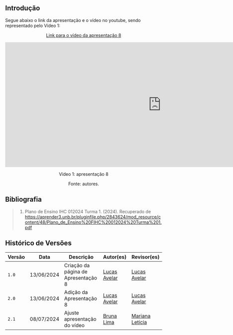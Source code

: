 ## Introdução

<p>Segue abaixo o link da apresentação e o vídeo no youtube, sendo representado pelo Vídeo 1:</p>

<center>

[Link para o vídeo da apresentação 8](https://youtu.be/jYDBm0_AUHY)

<iframe width="1000vw" height="400vh" src="https://www.youtube.com/embed/jYDBm0_AUHY?si=J9VXWCFwe-MEsDHr" title="YouTube video player" frameborder="0" allow="accelerometer; autoplay; clipboard-write; encrypted-media; gyroscope; picture-in-picture; web-share" referrerpolicy="strict-origin-when-cross-origin" allowfullscreen></iframe>

<p>Vídeo 1: apresentação 8</p>
Fonte: autores.

</center>

## Bibliografia
> 1. Plano de Ensino IHC 012024 Turma 1. (2024). Recuperado de https://aprender3.unb.br/pluginfile.php/2843624/mod_resource/content/48/Plano_de_Ensino%20FIHC%20012024%20Turma%201.pdf

## Histórico de Versões

| Versão |    Data    | Descrição                                 | Autor(es)                                       | Revisor(es)                                    |
| ------ | :--------: | ----------------------------------------- | ----------------------------------------------- | ---------------------------------------------- |
| `1.0`   | 13/06/2024 | Criação da página de Apresentação 8     | [Lucas Avelar](https://github.com/LucasAvelar2711)  | [Lucas Avelar](https://github.com/LucasAvelar2711)    |  
| `2.0`   | 13/06/2024 | Adição da Apresentação 8     | [Lucas Avelar](https://github.com/LucasAvelar2711) | [Lucas Avelar](https://github.com/LucasAvelar2711)   | 
| `2.1`   | 08/07/2024 | Ajuste apresentação do vídeo  | [Bruna Lima](https://github.com/libruna)|  [Mariana Letícia](https://github.com/Marianannn)|




